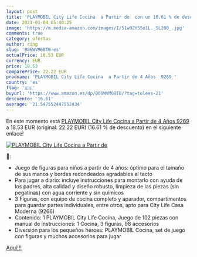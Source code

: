 ```yaml
---
layout: post
title: 'PLAYMOBIL City Life Cocina  a Partir de  con un 16.61 % de descuento'
date: 2021-01-04 05:40:25
image: 'https://m.media-amazon.com/images/I/51wOZH5So1L._SL200_.jpg'
comments: true
category: ofertas
author: ring
slug: 'B06WVM68TB-es'
actualPrice: 18.53 EUR
currency: EUR
price: 18.53
comparePrice: 22.22 EUR
prodname: 'PLAYMOBIL City Life Cocina  a Partir de 4 Años  9269 '
country: 'es'
flag: '🇪🇸'
buyurl: 'https://www.amazon.es/dp/B06WVM68TB/?tag=tolees-21'
descuento: '16.61'
average: '21.547552447552434'
---
```


En este momento está [PLAYMOBIL City Life Cocina  a Partir de 4 Años  9269 ](https://www.amazon.es/dp/B06WVM68TB/?tag=tolees-21) a 18.53 EUR (original: 22.22 EUR) (16.61 %  de descuento) en el siguiente enlace!

[![PLAYMOBIL City Life Cocina  a Partir de ](https://m.media-amazon.com/images/I/51wOZH5So1L._SL200_.jpg)](https://www.amazon.es/dp/B06WVM68TB/?tag=tolees-21)

🔎:

- Juego de figuras para niños a partir de 4 años: óptimo para el tamaño de sus manos y bordes redondeados agradables al tacto
- Para jugar a diario: incluye instrucciones para montarlo con ayuda de los padres, alta calidad y diseño robusto, limpieza de las piezas (sin pegatinas) con agua corriente y sin químicos
- 3 Figuras, con equipo de cocina completo y aparador, compartimentos para guardar partes individuales, entre otros, apto para City Life Casa Moderna (9266)
- Contenido: 1 PLAYMOBIL City Life Cocina, Juego de 102 piezas con manual de instrucciones: 1 Cocina, 3 figuras, 98 accesorios
- Diversión para los pequeños héroes: PLAYMOBIL Cocina, set de juego con figuras y muchos accesorios para jugar

[Aquí!!!](https://www.amazon.es/dp/B06WVM68TB/?tag=tolees-21)
